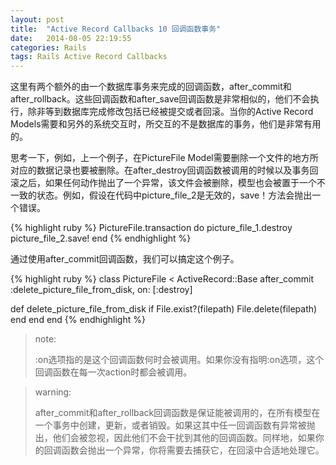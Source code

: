 ```yaml
---
layout: post
title:  "Active Record Callbacks 10 回调函数事务"
date:   2014-08-05 22:19:55
categories: Rails
tags: Rails Active Record Callbacks
---
```


这里有两个额外的由一个数据库事务来完成的回调函数，after_commit和after_rollback。这些回调函数和after_save回调函数是非常相似的，他们不会执行，除非等到数据库完成修改包括已经被提交或者回滚。当你的Active Record Models需要和另外的系统交互时，所交互的不是数据库的事务，他们是非常有用的。

思考一下，例如，上一个例子，在PictureFile Model需要删除一个文件的地方所对应的数据记录也要被删除。在after_destroy回调函数被调用的时候以及事务回滚之后，如果任何动作抛出了一个异常，该文件会被删除，模型也会被置于一个不一致的状态。例如，假设在代码中picture_file_2是无效的，save！方法会抛出一个错误。

{% highlight ruby %}
PictureFile.transaction do
  picture_file_1.destroy
  picture_file_2.save!
end
{% endhighlight %}

通过使用after_commit回调函数，我们可以搞定这个例子。

{% highlight ruby %}
class PictureFile < ActiveRecord::Base
  after_commit :delete_picture_file_from_disk, on: [:destroy]
 
  def delete_picture_file_from_disk
    if File.exist?(filepath)
      File.delete(filepath)
    end
  end
end
{% endhighlight %}

>note:
>
>:on选项指的是这个回调函数何时会被调用。如果你没有指明:on选项，这个回调函数在每一次action时都会被调用。

>warning:
>
>after_commit和after_rollback回调函数是保证能被调用的，在所有模型在一个事务中创建，更新，或者销毁。如果这其中任一回调函数有异常被抛出，他们会被忽视，因此他们不会干扰到其他的回调函数。同样地，如果你的回调函数会抛出一个异常，你将需要去捕获它，在回滚中合适地处理它。


